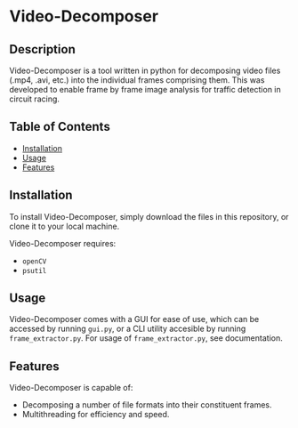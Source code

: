 # Video-Decomposer

## Description

Video-Decomposer is a tool written in python for decomposing video files (.mp4, .avi, etc.) into the individual frames comprising them. This was developed to enable frame by frame image analysis for traffic detection in circuit racing.

## Table of Contents
- [Installation](#installation)
- [Usage](#usage)
- [Features](#features)

## Installation

To install Video-Decomposer, simply download the files in this repository, or clone it to your local machine.

Video-Decomposer requires:
- ```openCV```
- ```psutil```

## Usage

Video-Decomposer comes with a GUI for ease of use, which can be accessed by running ```gui.py```, or a CLI utility accesible by running ```frame_extractor.py```. For usage of ```frame_extractor.py```, see documentation.

## Features

Video-Decomposer is capable of:
- Decomposing a number of file formats into their constituent frames.
- Multithreading for efficiency and speed.


